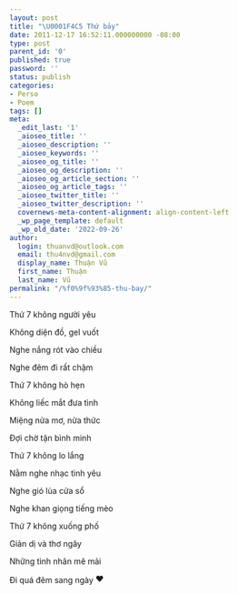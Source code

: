 ```yaml
---
layout: post
title: "\U0001F4C5 Thứ bảy"
date: 2011-12-17 16:52:11.000000000 -08:00
type: post
parent_id: '0'
published: true
password: ''
status: publish
categories:
- Perso
- Poem
tags: []
meta:
  _edit_last: '1'
  _aioseo_title: ''
  _aioseo_description: ''
  _aioseo_keywords: ''
  _aioseo_og_title: ''
  _aioseo_og_description: ''
  _aioseo_og_article_section: ''
  _aioseo_og_article_tags: ''
  _aioseo_twitter_title: ''
  _aioseo_twitter_description: ''
  covernews-meta-content-alignment: align-content-left
  _wp_page_template: default
  _wp_old_date: '2022-09-26'
author:
  login: thuanvd@outlook.com
  email: thu4nvd@gmail.com
  display_name: Thuận Vũ
  first_name: Thuận
  last_name: Vũ
permalink: "/%f0%9f%93%85-thu-bay/"
---
```

<p><!-- wp:paragraph --></p>
<p>Thứ 7 không người yêu</p>
<p><!-- /wp:paragraph --></p>
<p><!-- wp:paragraph --></p>
<p>Không diện đồ, gel vuốt</p>
<p><!-- /wp:paragraph --></p>
<p><!-- wp:paragraph --></p>
<p>Nghe nắng rót vào chiều</p>
<p><!-- /wp:paragraph --></p>
<p><!-- wp:paragraph --></p>
<p>Nghe đêm đi rất chậm</p>
<p><!-- /wp:paragraph --></p>
<p><!-- wp:paragraph --></p>
<p>Thứ 7 không hò hẹn</p>
<p><!-- /wp:paragraph --></p>
<p><!-- wp:paragraph --></p>
<p>Không liếc mắt đưa tình</p>
<p><!-- /wp:paragraph --></p>
<p><!-- wp:paragraph --></p>
<p>Miệng nửa mơ, nửa thức</p>
<p><!-- /wp:paragraph --></p>
<p><!-- wp:paragraph --></p>
<p>Đợi chờ tận bình minh</p>
<p><!-- /wp:paragraph --></p>
<p><!-- wp:paragraph --></p>
<p>Thứ 7 không lo lắng</p>
<p><!-- /wp:paragraph --></p>
<p><!-- wp:paragraph --></p>
<p>Nằm nghe nhạc tình yêu</p>
<p><!-- /wp:paragraph --></p>
<p><!-- wp:paragraph --></p>
<p>Nghe gió lùa cửa sổ</p>
<p><!-- /wp:paragraph --></p>
<p><!-- wp:paragraph --></p>
<p>Nghe khan giọng tiếng mèo</p>
<p><!-- /wp:paragraph --></p>
<p><!-- wp:paragraph --></p>
<p>Thứ 7 không xuống phố</p>
<p><!-- /wp:paragraph --></p>
<p><!-- wp:paragraph --></p>
<p>Giản dị và thơ ngây</p>
<p><!-- /wp:paragraph --></p>
<p><!-- wp:paragraph --></p>
<p>Những tình nhân mê mải</p>
<p><!-- /wp:paragraph --></p>
<p><!-- wp:paragraph --></p>
<p>Đi quá đêm sang ngày <img alt="♥" src="{{ site.baseurl }}/assets/2011/12/2665.png" width="16" height="16" /></p>
<p><!-- /wp:paragraph --></p>
